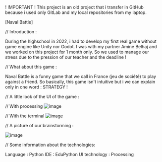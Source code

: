 ! IMPORTANT ! This project is an old project that i transfer in GitHub because i used only GitLab and my local repositories from my laptop.

[Naval Battle]

// Introduction :

During the highschool in 2022, i had to develop my first real game without game engine like Unity nor Godot. 
I was with my partner Amine Belhaj and we worked on this project for 1 month only. 
So we used to manage our stress due to the pression of our teacher and the deadline !


// What about this game :

Naval Battle is a funny game that we call in France (jeu de société) to play against a friend. So basically, this game isn't intuitive but i we can explain only in one word : STRATEGY !


// A little look of the UI of the game :

// With processing
![image](https://github.com/user-attachments/assets/b7ceecf0-6b50-4612-9ad9-d3eecaaa5d74)

// With the terminal
![image](https://github.com/user-attachments/assets/b6f323d9-5518-4ae6-bfb3-5c0f2094dc8b)


// A picture of our brainstorming :

![image](https://github.com/user-attachments/assets/336c9194-dfd0-4d4a-a18f-15859b46f093)


// Some information about the technologies:

Language : Python
IDE : EduPython
UI technology : Processing

